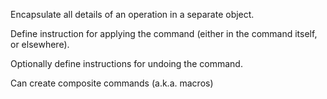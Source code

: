 Encapsulate all details of an operation in a separate object.

Define instruction for applying the command (either in the command itself, or elsewhere).

Optionally define instructions for undoing the command.

Can create composite commands (a.k.a. macros)